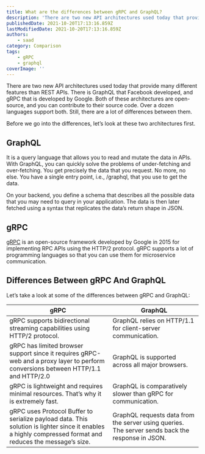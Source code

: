 ```yaml
---
title: What are the differences between gRPC and GraphQL?
description: 'There are two new API architectures used today that provide many different features than REST APIs.'
publishedDate: 2021-10-20T17:13:16.859Z
lastModifiedDate: 2021-10-20T17:13:16.859Z
authors:
    - saad
category: Comparison
tags:
    - gRPC
    - graphql
coverImage: ''
---
```


There are two new API architectures used today that provide many different features than REST APIs. There is GraphQL that Facebook developed, and gRPC that is developed by Google. Both of these architectures are open-source, and you can contribute to their source code. Over a dozen languages support both. Still, there are a lot of differences between them.

Before we go into the differences, let’s look at these two architectures first.

## GraphQL

It is a query language that allows you to read and mutate the data in APIs. With GraphQL, you can quickly solve the problems of under-fetching and over-fetching. You get precisely the data that you request. No more, no else. You have a single entry point, i.e., /graphql, that you use to get the data.

On your backend, you define a schema that describes all the possible data that you may need to query in your application. The data is then later fetched using a syntax that replicates the data’s return shape in JSON.

## gRPC

[gRPC](https://grpc.io/) is an open-source framework developed by Google in 2015 for implementing RPC APIs using the HTTP/2 protocol. gRPC supports a lot of programming languages so that you can use them for microservice communication.

## Differences Between gRPC And GraphQL

Let’s take a look at some of the differences between gRPC and GraphQL:

| gRPC                                                                                                                                                      | GraphQL                                                                                          |
| --------------------------------------------------------------------------------------------------------------------------------------------------------- | ------------------------------------------------------------------------------------------------ |
| gRPC supports bidirectional streaming capabilities using HTTP/2 protocol.                                                                                 | GraphQL relies on HTTP/1.1 for client-server communication.                                      |
| gRPC has limited browser support since it requires gRPC-web and a proxy layer to perform conversions between HTTP/1.1 and HTTP/2.0                        | GraphQL is supported across all major browsers.                                                  |
| gRPC is lightweight and requires minimal resources. That’s why it is extremely fast.                                                                      | GraphQL is comparatively slower than gRPC for communication.                                     |
| gRPC uses Protocol Buffer to serialize payload data. This solution is lighter since it enables a highly compressed format and reduces the message’s size. | GraphQL requests data from the server using queries. The server sends back the response in JSON. |
